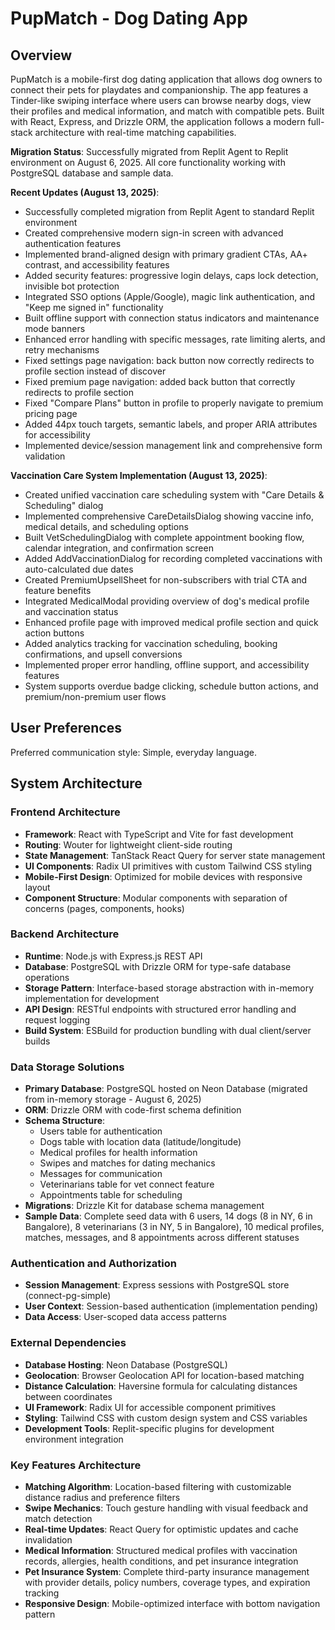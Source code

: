# PupMatch - Dog Dating App

## Overview

PupMatch is a mobile-first dog dating application that allows dog owners to connect their pets for playdates and companionship. The app features a Tinder-like swiping interface where users can browse nearby dogs, view their profiles and medical information, and match with compatible pets. Built with React, Express, and Drizzle ORM, the application follows a modern full-stack architecture with real-time matching capabilities.

**Migration Status**: Successfully migrated from Replit Agent to Replit environment on August 6, 2025. All core functionality working with PostgreSQL database and sample data.

**Recent Updates (August 13, 2025)**:
- Successfully completed migration from Replit Agent to standard Replit environment
- Created comprehensive modern sign-in screen with advanced authentication features
- Implemented brand-aligned design with primary gradient CTAs, AA+ contrast, and accessibility features
- Added security features: progressive login delays, caps lock detection, invisible bot protection
- Integrated SSO options (Apple/Google), magic link authentication, and "Keep me signed in" functionality
- Built offline support with connection status indicators and maintenance mode banners
- Enhanced error handling with specific messages, rate limiting alerts, and retry mechanisms
- Fixed settings page navigation: back button now correctly redirects to profile section instead of discover
- Fixed premium page navigation: added back button that correctly redirects to profile section
- Fixed "Compare Plans" button in profile to properly navigate to premium pricing page
- Added 44px touch targets, semantic labels, and proper ARIA attributes for accessibility
- Implemented device/session management link and comprehensive form validation

**Vaccination Care System Implementation (August 13, 2025)**:
- Created unified vaccination care scheduling system with "Care Details & Scheduling" dialog
- Implemented comprehensive CareDetailsDialog showing vaccine info, medical details, and scheduling options
- Built VetSchedulingDialog with complete appointment booking flow, calendar integration, and confirmation screen
- Added AddVaccinationDialog for recording completed vaccinations with auto-calculated due dates
- Created PremiumUpsellSheet for non-subscribers with trial CTA and feature benefits
- Integrated MedicalModal providing overview of dog's medical profile and vaccination status
- Enhanced profile page with improved medical profile section and quick action buttons
- Added analytics tracking for vaccination scheduling, booking confirmations, and upsell conversions
- Implemented proper error handling, offline support, and accessibility features
- System supports overdue badge clicking, schedule button actions, and premium/non-premium user flows

## User Preferences

Preferred communication style: Simple, everyday language.

## System Architecture

### Frontend Architecture
- **Framework**: React with TypeScript and Vite for fast development
- **Routing**: Wouter for lightweight client-side routing
- **State Management**: TanStack React Query for server state management
- **UI Components**: Radix UI primitives with custom Tailwind CSS styling
- **Mobile-First Design**: Optimized for mobile devices with responsive layout
- **Component Structure**: Modular components with separation of concerns (pages, components, hooks)

### Backend Architecture
- **Runtime**: Node.js with Express.js REST API
- **Database**: PostgreSQL with Drizzle ORM for type-safe database operations
- **Storage Pattern**: Interface-based storage abstraction with in-memory implementation for development
- **API Design**: RESTful endpoints with structured error handling and request logging
- **Build System**: ESBuild for production bundling with dual client/server builds

### Data Storage Solutions
- **Primary Database**: PostgreSQL hosted on Neon Database (migrated from in-memory storage - August 6, 2025)
- **ORM**: Drizzle ORM with code-first schema definition
- **Schema Structure**: 
  - Users table for authentication
  - Dogs table with location data (latitude/longitude)
  - Medical profiles for health information
  - Swipes and matches for dating mechanics
  - Messages for communication
  - Veterinarians table for vet connect feature
  - Appointments table for scheduling
- **Migrations**: Drizzle Kit for database schema management
- **Sample Data**: Complete seed data with 6 users, 14 dogs (8 in NY, 6 in Bangalore), 8 veterinarians (3 in NY, 5 in Bangalore), 10 medical profiles, matches, messages, and 8 appointments across different statuses

### Authentication and Authorization
- **Session Management**: Express sessions with PostgreSQL store (connect-pg-simple)
- **User Context**: Session-based authentication (implementation pending)
- **Data Access**: User-scoped data access patterns

### External Dependencies
- **Database Hosting**: Neon Database (PostgreSQL)
- **Geolocation**: Browser Geolocation API for location-based matching
- **Distance Calculation**: Haversine formula for calculating distances between coordinates
- **UI Framework**: Radix UI for accessible component primitives
- **Styling**: Tailwind CSS with custom design system and CSS variables
- **Development Tools**: Replit-specific plugins for development environment integration

### Key Features Architecture
- **Matching Algorithm**: Location-based filtering with customizable distance radius and preference filters
- **Swipe Mechanics**: Touch gesture handling with visual feedback and match detection
- **Real-time Updates**: React Query for optimistic updates and cache invalidation
- **Medical Information**: Structured medical profiles with vaccination records, allergies, health conditions, and pet insurance integration
- **Pet Insurance System**: Complete third-party insurance management with provider details, policy numbers, coverage types, and expiration tracking
- **Responsive Design**: Mobile-optimized interface with bottom navigation pattern